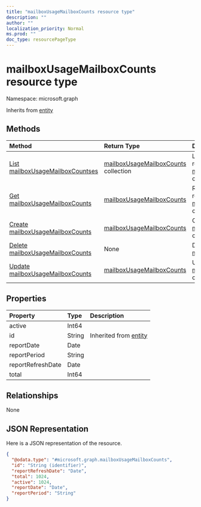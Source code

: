 ```yaml
---
title: "mailboxUsageMailboxCounts resource type"
description: ""
author: ""
localization_priority: Normal
ms.prod: ""
doc_type: resourcePageType
---
```


# mailboxUsageMailboxCounts resource type


Namespace: microsoft.graph




Inherits from [entity](../resources/entity.md)

## Methods
|Method|Return Type|Description|
|:---|:---|:---|
|[List mailboxUsageMailboxCountses](../api/mailboxusagemailboxcounts-list.md)|[mailboxUsageMailboxCounts](../resources/mailboxusagemailboxcounts.md) collection|List properties and relationships of the [mailboxUsageMailboxCounts](../resources/mailboxusagemailboxcounts.md) objects.|
|[Get mailboxUsageMailboxCounts](../api/mailboxusagemailboxcounts-get.md)|[mailboxUsageMailboxCounts](../resources/mailboxusagemailboxcounts.md)|Read properties and relationships of the [mailboxUsageMailboxCounts](../resources/mailboxusagemailboxcounts.md) object.|
|[Create mailboxUsageMailboxCounts](../api/mailboxusagemailboxcounts-create.md)|[mailboxUsageMailboxCounts](../resources/mailboxusagemailboxcounts.md)|Create a new [mailboxUsageMailboxCounts](../resources/mailboxusagemailboxcounts.md) object.|
|[Delete mailboxUsageMailboxCounts](../api/mailboxusagemailboxcounts-delete.md)|None|Deletes a [mailboxUsageMailboxCounts](../resources/mailboxusagemailboxcounts.md).|
|[Update mailboxUsageMailboxCounts](../api/mailboxusagemailboxcounts-update.md)|[mailboxUsageMailboxCounts](../resources/mailboxusagemailboxcounts.md)|Update the properties of a [mailboxUsageMailboxCounts](../resources/mailboxusagemailboxcounts.md) object.|

## Properties
|Property|Type|Description|
|:---|:---|:---|
|active|Int64||
|id|String| Inherited from [entity](../resources/entity.md)|
|reportDate|Date||
|reportPeriod|String||
|reportRefreshDate|Date||
|total|Int64||

## Relationships
None

## JSON Representation
Here is a JSON representation of the resource.
<!-- {
  "blockType": "resource",
  "keyProperty": "id",
  "@odata.type": "microsoft.graph.mailboxUsageMailboxCounts",
  "baseType": "microsoft.graph.entity",
  "openType": false
}
-->
``` json
{
  "@odata.type": "#microsoft.graph.mailboxUsageMailboxCounts",
  "id": "String (identifier)",
  "reportRefreshDate": "Date",
  "total": 1024,
  "active": 1024,
  "reportDate": "Date",
  "reportPeriod": "String"
}
```

